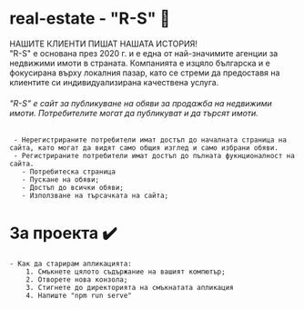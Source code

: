 # real-estate - "R-S" 🌆

НАШИТЕ КЛИЕНТИ ПИШАТ НАШАТА ИСТОРИЯ!  
"R-S" е основана през 2020 г. и е една от най-значимите агенции за недвижими имоти в страната. Компанията е изцяло българска и е фокусирана върху локалния пазар, като се стреми да предоставя на клиентите си индивидуализирана качествена услуга.

###### "R-S" е сайт за публикуване на обяви за продажба на недвижими имоти. Потребителите могат да публикуват и да търсят имоти.
     - Нерегистрираните потребители имат достъп до началната страница на сайта, като могат да видят само общия изглед и само избрани обяви.
     - Регистрираните потребители имат достъп до пълната фукнционалност на сайта.
       - Потребитеска страница
       - Пускане на обяви;
       - Достъп до всички обяви;
       - Използване на търсачката на сайта;

# За проекта ✔️
    - Как да старирам апликацията:
        1. Смъкнете цялото съдържание на вашият компютър;
        2. Отворете нова конзола;
        3. Стигнете до директорията на смъкнатата апликация
        4. Напиште "npm run serve"